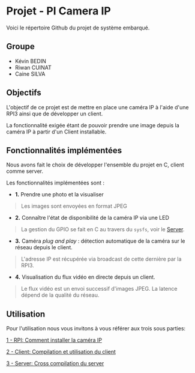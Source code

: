 # Projet - PI Camera IP

Voici le répertoire Github du projet de système embarqué.

Groupe
--

* Kévin BEDIN
* Riwan CUINAT
* Caine SILVA

Objectifs
---

L'objectif de ce projet est de mettre en place une caméra IP à l'aide d'une RPI3 ainsi que de développer un client.

La fonctionnalité exigée étant de pouvoir prendre une image depuis la caméra IP à partir d'un Client installable.

Fonctionnalités implémentées
---
Nous avons fait le choix de développer l'ensemble du projet en C, client comme server.

Les fonctionnalités implémentées sont :

* **1.** Prendre une photo et la visualiser
> Les images sont envoyées en format JPEG

* **2.** Connaître l'état de disponibilité de la caméra IP via une LED
> La gestion du GPIO se fait en C au travers du `sysfs`, voir le [Server](Server/README.md).

* **3.** Caméra _plug and play_ : détection automatique de la caméra sur le réseau depuis le client.
> L'adresse IP est récupérée via broadcast de cette dernière par la RPI3.

* **4.** Visualisation du flux vidéo en directe depuis un client.
> Le flux vidéo est un envoi successif d'images JPEG. La latence dépend de la qualité du réseau.

Utilisation
----

Pour l'utilisation nous vous invitons à vous référer aux trois sous parties:

[1 - RPI: Comment installer la caméra IP](RPI/README.md)

[2 - Client: Compilation et utilisation du client](Client/README.md)

[3 - Server: Cross compilation du server](Server/README.md)


